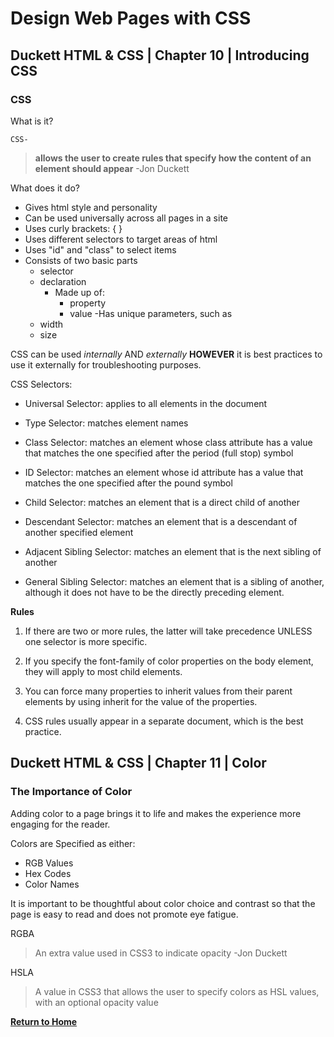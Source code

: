 # Design Web Pages with CSS

## Duckett HTML & CSS  | Chapter 10  | Introducing CSS

### CSS  
What is it?  
   
    CSS-
> **allows the user to create rules that specify how the content of an element should appear**  -Jon Duckett  

What does it do?  
- Gives html style and personality
- Can be used universally across all pages in a site
- Uses curly brackets: { } 
- Uses different selectors to target areas of html
- Uses "id" and "class" to select items
- Consists of two basic parts
    - selector 
    - declaration
      - Made up of:
        - property
        - value
-Has unique parameters, such as
    - width
    - size

CSS can be used *internally* AND *externally* **HOWEVER** it is best practices to use it externally for troubleshooting purposes.

CSS Selectors:

-  Universal Selector: applies to all elements in the document    

-  Type Selector: matches element names

-  Class Selector: matches an element whose class attribute has a value that matches the one specified after the period (full stop) symbol

-  ID Selector: matches an element whose id attribute has a value that matches the one specified after the pound symbol

-  Child Selector: matches an element that is a direct child of another

-  Descendant Selector: matches an element that is a descendant of another specified element

-  Adjacent Sibling Selector: matches an element that is the next sibling of another

-  General Sibling Selector: matches an element that is a sibling of another, although it does not have to be the directly preceding element.

**Rules**
1. If there are two or more rules, the latter will take precedence UNLESS one selector is more specific.

2. If you specify the font-family of color properties on the body element, they will apply to most child elements.

3. You can force many properties to inherit values from their parent elements by using inherit for the value of the properties.

4. CSS rules usually appear in a separate document, which is the best practice. 

## Duckett HTML & CSS  | Chapter 11  | Color

### The Importance of Color

Adding color to a page brings it to life and makes the experience more engaging for the reader. 

Colors are Specified as either:  
  - RGB Values
  - Hex Codes
  - Color Names

It is important to be thoughtful about color choice and contrast so that the page is easy to read and does not promote eye fatigue.

RGBA
>An extra value used in CSS3 to indicate opacity -Jon Duckett

HSLA
>A value in CSS3 that allows the user to specify colors as HSL values, with an optional opacity value

[**Return to Home**](README.md)